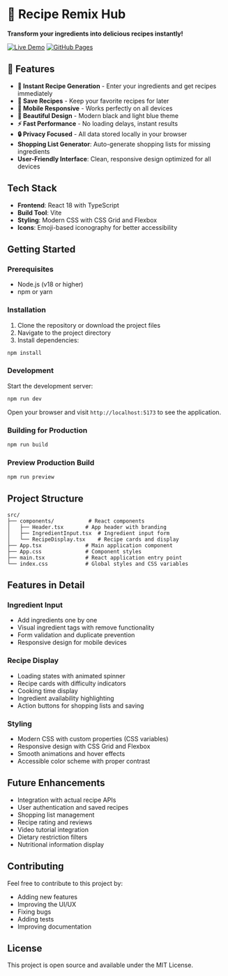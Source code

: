 # 🍳 Recipe Remix Hub

**Transform your ingredients into delicious recipes instantly!**

[![Live Demo](https://img.shields.io/badge/Live-Demo-brightgreen)](https://ace1440.github.io/Recipe-Remix-Hub/)
[![GitHub Pages](https://img.shields.io/badge/Hosted%20on-GitHub%20Pages-blue)](https://pages.github.com/)

## 🌟 Features

- **🥘 Instant Recipe Generation** - Enter your ingredients and get recipes immediately
- **💾 Save Recipes** - Keep your favorite recipes for later
- **📱 Mobile Responsive** - Works perfectly on all devices
- **🎨 Beautiful Design** - Modern black and light blue theme
- **⚡ Fast Performance** - No loading delays, instant results
- **🔒 Privacy Focused** - All data stored locally in your browser
- **Shopping List Generator**: Auto-generate shopping lists for missing ingredients
- **User-Friendly Interface**: Clean, responsive design optimized for all devices

## Tech Stack

- **Frontend**: React 18 with TypeScript
- **Build Tool**: Vite
- **Styling**: Modern CSS with CSS Grid and Flexbox
- **Icons**: Emoji-based iconography for better accessibility

## Getting Started

### Prerequisites

- Node.js (v18 or higher)
- npm or yarn

### Installation

1. Clone the repository or download the project files
2. Navigate to the project directory
3. Install dependencies:

```bash
npm install
```

### Development

Start the development server:

```bash
npm run dev
```

Open your browser and visit `http://localhost:5173` to see the application.

### Building for Production

```bash
npm run build
```

### Preview Production Build

```bash
npm run preview
```

## Project Structure

```
src/
├── components/           # React components
│   ├── Header.tsx       # App header with branding
│   ├── IngredientInput.tsx  # Ingredient input form
│   └── RecipeDisplay.tsx    # Recipe cards and display
├── App.tsx              # Main application component
├── App.css              # Component styles
├── main.tsx             # React application entry point
└── index.css            # Global styles and CSS variables
```

## Features in Detail

### Ingredient Input
- Add ingredients one by one
- Visual ingredient tags with remove functionality
- Form validation and duplicate prevention
- Responsive design for mobile devices

### Recipe Display
- Loading states with animated spinner
- Recipe cards with difficulty indicators
- Cooking time display
- Ingredient availability highlighting
- Action buttons for shopping lists and saving

### Styling
- Modern CSS with custom properties (CSS variables)
- Responsive design with CSS Grid and Flexbox
- Smooth animations and hover effects
- Accessible color scheme with proper contrast

## Future Enhancements

- Integration with actual recipe APIs
- User authentication and saved recipes
- Shopping list management
- Recipe rating and reviews
- Video tutorial integration
- Dietary restriction filters
- Nutritional information display

## Contributing

Feel free to contribute to this project by:
- Adding new features
- Improving the UI/UX
- Fixing bugs
- Adding tests
- Improving documentation

## License

This project is open source and available under the MIT License.
